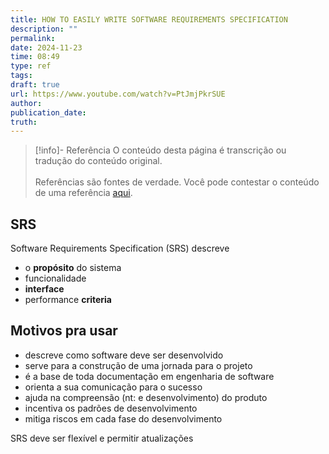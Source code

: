 ```yaml
---
title: HOW TO EASILY WRITE SOFTWARE REQUIREMENTS SPECIFICATION
description: ""
permalink: 
date: 2024-11-23
time: 08:49
type: ref
tags: 
draft: true
url: https://www.youtube.com/watch?v=PtJmjPkrSUE
author: 
publication_date: 
truth:
---
```

> [!info]- Referência
> O conteúdo desta página é transcrição ou tradução do conteúdo original.
>  <br><br>Referências são fontes de verdade. Você pode contestar o conteúdo de uma referência [aqui](https://github.com/artelonga/redearte/issues/new/choose).

## SRS

Software Requirements Specification (SRS) descreve

* o **propósito** do sistema
* funcionalidade
* **interface**
* performance **criteria**

## Motivos pra usar

* descreve como software deve ser desenvolvido
* serve para a construção de uma jornada para o projeto
* é a base de toda documentação em engenharia de software
* orienta a sua comunicação para o sucesso
* ajuda na compreensão (nt: e desenvolvimento) do produto
* incentiva os padrões de desenvolvimento
* mitiga riscos em cada fase do desenvolvimento

SRS deve ser flexível e permitir atualizações 



	
